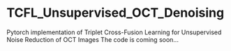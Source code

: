 # TCFL_Unsupervised_OCT_Denoising
Pytorch implementation of Triplet Cross-Fusion Learning for Unsupervised Noise Reduction of OCT Images
The code is coming soon...
